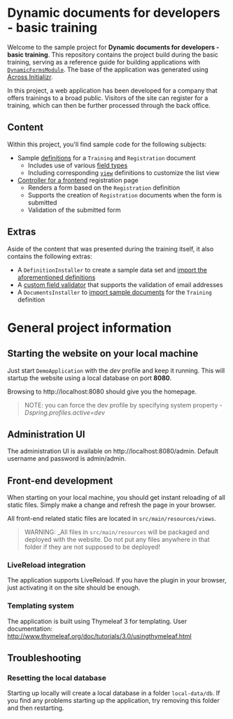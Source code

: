 # Dynamic documents for developers - basic training

Welcome to the sample project for **Dynamic documents for developers - basic training**.
This repository contains the project build during the basic training, serving as a reference guide for building applications with [`DynamicFormsModule`](https://across-docs.foreach.be/across-site/production/dynamic-forms-module/0.0.1/index.html).
The base of the application was generated using [Across Initializr](http://start-across.foreach.be/).

In this project, a web application has been developed for a company that offers trainings to a broad public. 
Visitors of the site can register for a training, which can then be further processed through the back office.

## Content

Within this project, you'll find sample code for the following subjects:

* Sample [definitions](https://across-docs.foreach.be/across-site/production/dynamic-forms-module/0.0.1/definitions/creating-a-document-definition.html) for a `Training` and `Registration` document
  * Includes use of various [field types](https://across-docs.foreach.be/across-site/production/dynamic-forms-module/0.0.1/field-types/index.html)
  * Including corresponding [`view`](https://across-docs.foreach.be/across-site/production/dynamic-forms-module/0.0.1/definitions/creating-a-view-definition.html) definitions to customize the list view
* [Controller for a frontend](https://across-docs.foreach.be/across-site/production/dynamic-forms-module/0.0.1/guides/general/creating-a-simple-frontend-form.html) registration page
  * Renders a form based on the `Registration` definition
  * Supports the creation of `Registration` documents when the form is submitted
  * Validation of the submitted form 

## Extras

Aside of the content that was presented during the training itself, it also contains the following extras:

* A `DefinitionInstaller` to create a sample data set and [import the aforementioned definitions](https://across-docs.foreach.be/across-site/production/dynamic-forms-module/0.0.1/import-export/importing-definitions.html)
* A [custom field validator](https://across-docs.foreach.be/across-site/production/dynamic-forms-module/0.0.1/validators/creating-a-field-validator.html) that supports the validation of email addresses
* A `DocumentsInstaller` to [import sample documents](https://across-docs.foreach.be/across-site/production/dynamic-forms-module/0.0.1/import-export/importing-documents.html) for the `Training` definition  

# General project information

## Starting the website on your local machine
Just start `DemoApplication` with the *dev* profile and keep it running.
This will startup the website using a local database on port **8080**.

Browsing to http://localhost:8080 should give you the homepage.

> NOTE: you can force the dev profile by specifying system property *-Dspring.profiles.active=dev* 

## Administration UI
The administration UI is available on http://localhost:8080/admin.
Default username and password is admin/admin.

## Front-end development
When starting on your local machine, you should get instant reloading of all static files.
Simply make a change and refresh the page in your browser.

All front-end related static files are located in `src/main/resources/views`.

> WARNING: _All files in `src/main/resources` will be packaged and deployed with the website.
> Do not put any files anywhere in that folder if they are not supposed to be deployed!

### LiveReload integration
The application supports LiveReload.
If you have the plugin in your browser, just activating it on the site should be enough.

### Templating system
The application is built using Thymeleaf 3 for templating.
User documentation: http://www.thymeleaf.org/doc/tutorials/3.0/usingthymeleaf.html

## Troubleshooting
### Resetting the local database
Starting up locally will create a local database in a folder `local-data/db`.
If you find any problems starting up the application, try removing this folder and then restarting.

